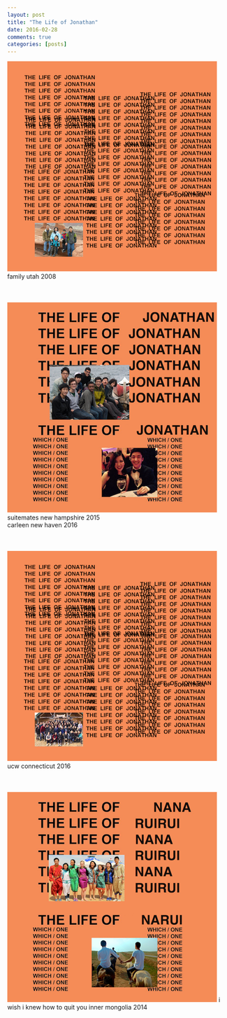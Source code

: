 ```yaml
---
layout: post
title: "The Life of Jonathan"
date: 2016-02-28
comments: true
categories: [posts]
---
```


<img src="/img/TLOJ1.png" style="max-width: auto">  
family utah 2008
<br><br><br><br>

<img src="/img/TLOJ.png" style="max-width: auto">  
suitemates new hampshire 2015 <br>carleen new haven 2016
<br><br><br><br>


<img src="/img/TLOJ2.png" style="max-width: auto">  
ucw connecticut 2016
<br><br><br><br>


<img src="/img/TLOnarui.png" style="max-width: auto">  
i wish i knew how to quit you inner mongolia 2014
